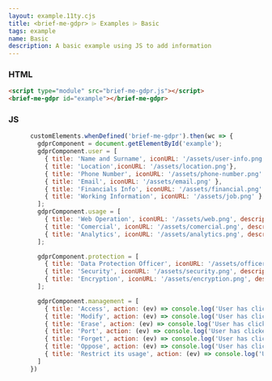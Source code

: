 ```yaml
---
layout: example.11ty.cjs
title: <brief-me-gdpr> ⌲ Examples ⌲ Basic
tags: example
name: Basic
description: A basic example using JS to add information
---
```


<brief-me-gdpr id="example"></brief-me-gdpr>
<script>
      customElements.whenDefined('brief-me-gdpr').then(wc => {
        gdprComponent = document.getElementById('example');
        gdprComponent.user = [
          {
            title: 'Name and Surname',
            iconURL: '/assets/user-info.png'
          },
          {
            title: 'Location',
            iconURL: '/assets/location.png'
          },
          {
            title: 'Phone Number',
            iconURL: '/assets/phone-number.png'
          },
          {
            title: 'Email',
            iconURL: '/assets/email.png'
          },
          {
            title: 'Financials Info',
            iconURL: '/assets/financial.png'
          },
          {
            title: 'Working Information',
            iconURL: '/assets/job.png'
          }
        ];
        gdprComponent.usage = [
          {
            title: 'Web Operation',
            iconURL: '/assets/web.png',
            description: 'We use some of your data for our web proper operation'
          },
          {
            title: 'Comercial',
            iconURL: '/assets/comercial.png',
            description: 'We use some of your data for commercial purposes, such us offer you a filtered product'
          },
          {
            title: 'Analytics',
            iconURL: '/assets/analytics.png',
            description: 'We improve our website by seeing how you browse'
          }
        ];

        gdprComponent.protection = [
          {
            title: 'Data Protection Officer',
            iconURL: '/assets/officer.png',
            description: 'A DPO is responsible for overseeing the data protection approach, strategy, and its implementation'
          },
          {
            title: 'Security',
            iconURL: '/assets/security.png',
            description: 'We follow all security protocols and keep our systems updated, eliminating vulnerabilities'
          },
          {
            title: 'Encryption',
            iconURL: '/assets/encryption.png',
            description: 'We store your encrypted data in an independent database'          }
        ];

        gdprComponent.management = [
          {
            title: 'Access',
            action: (ev) => console.log('User has clicked on Access')
          },
          {
            title: 'Modify',
            action: (ev) => console.log('User has clicked on Modify')
          },
          {
            title: 'Erase',
            action: (ev) => console.log('User has clicked on Erase')      
          },
          {
            title: 'Port',
            action: (ev) => console.log('User has clicked on Portability')      
          },
          {
            title: 'Forget',
            action: (ev) => console.log('User has clicked on Forget')      
          },
          {
            title: 'Oppose',
            action: (ev) => console.log('User has clicked on Oppose')      
          },
          {
            title: 'Restrict its usage',
            action: (ev) => console.log('User has clicked on Restrict')      
          }
        ]
      })
    </script>

<h3>HTML</h3>

```html
<script type="module" src="brief-me-gdpr.js"></script>
<brief-me-gdpr id="example"></brief-me-gdpr>
```

<h3>JS</h3>

```js
      customElements.whenDefined('brief-me-gdpr').then(wc => {
        gdprComponent = document.getElementById('example');
        gdprComponent.user = [
          { title: 'Name and Surname', iconURL: '/assets/user-info.png' },
          { title: 'Location',iconURL: '/assets/location.png'},
          { title: 'Phone Number', iconURL: '/assets/phone-number.png' },
          { title: 'Email', iconURL: '/assets/email.png' },
          { title: 'Financials Info', iconURL: '/assets/financial.png' },
          { title: 'Working Information', iconURL: '/assets/job.png' }
        ];
        gdprComponent.usage = [
          { title: 'Web Operation', iconURL: '/assets/web.png', description: 'We use some of your data for our web proper operation' },
          { title: 'Comercial', iconURL: '/assets/comercial.png', description: 'We use some of your data for commercial purposes, such us offer you a filtered product' },
          { title: 'Analytics', iconURL: '/assets/analytics.png', description: 'We improve our website by seeing how you browse' }
        ];

        gdprComponent.protection = [
          { title: 'Data Protection Officer', iconURL: '/assets/officer.png', description: 'A DPO is responsible for overseeing the data protection approach, strategy, and its implementation' },
          { title: 'Security', iconURL: '/assets/security.png', description: 'We follow all security protocols and keep our systems updated, eliminating vulnerabilities'},
          { title: 'Encryption', iconURL: '/assets/encryption.png', description: 'We store your encrypted data in an independent database' }
        ];

        gdprComponent.management = [
          { title: 'Access', action: (ev) => console.log('User has clicked on Access')},
          { title: 'Modify', action: (ev) => console.log('User has clicked on Modify')},
          { title: 'Erase', action: (ev) => console.log('User has clicked on Erase')},
          { title: 'Port', action: (ev) => console.log('User has clicked on Portability')},
          { title: 'Forget', action: (ev) => console.log('User has clicked on Forget')},
          { title: 'Oppose', action: (ev) => console.log('User has clicked on Oppose')},
          { title: 'Restrict its usage', action: (ev) => console.log('User has clicked on Restrict')}
        ]
      })
```

